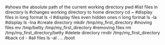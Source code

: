#shows the absolute path of the current working directory
pwd
#list files in directory
ls
#changes working directory to home directory
cd ~
#display files in long format
ls -l
#display files even hidden ones n long format
ls -la
#display
ls -lna
#create directory
mkdir /tmp/my_first_directory
#moving files
mv /tmp/betty /tmp/my_first_directory
#removing files
rm /tmp/my_first_directory/betty
#delete directory
rmdir /tmp/my_first_directory
#back
cd -
#all files
ls -al . .. /boot
